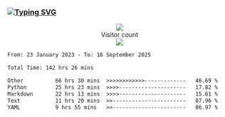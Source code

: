 ### <a href="https://git.io/typing-svg"><img src="https://readme-typing-svg.herokuapp.com?font=Fira+Code&pause=1000&width=435&lines=+Hi+%F0%9F%91%8B+There+is+Chenghow" alt="Typing SVG" /></a>
<p align="center"> 
  <img src="https://github-readme-stats.vercel.app/api?username=chenghow&show_icons=true"><br>
  Visitor count<br>
  <img src="https://profile-counter.glitch.me/chenghow/count.svg">
</p>

<!--START_SECTION:waka-->

```txt
From: 23 January 2023 - To: 16 September 2025

Total Time: 142 hrs 26 mins

Other          66 hrs 30 mins  >>>>>>>>>>>>-------------   46.69 %
Python         25 hrs 23 mins  >>>>---------------------   17.82 %
Markdown       22 hrs 13 mins  >>>>---------------------   15.61 %
Text           11 hrs 20 mins  >>-----------------------   07.96 %
YAML           9 hrs 55 mins   >>-----------------------   06.97 %
```

<!--END_SECTION:waka-->
